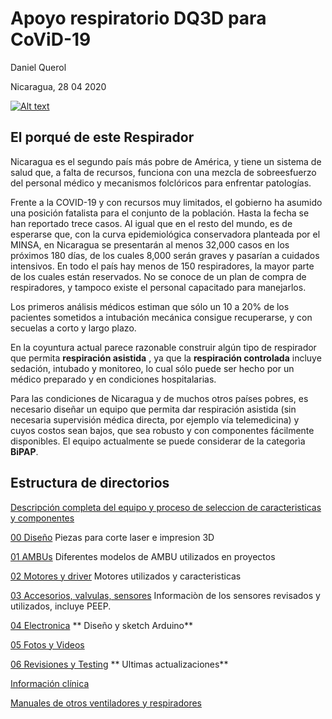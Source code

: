 # Apoyo respiratorio DQ3D para CoViD-19

Daniel Querol

Nicaragua, 28 04 2020

[![Alt text](https://img.youtube.com/vi/0zzoeBUPshY/0.jpg)](https://www.youtube.com/watch?v=0zzoeBUPshY)

## El porqué de este Respirador

Nicaragua es el segundo país más pobre de América, y tiene un sistema de salud que, a falta de recursos, funciona con una mezcla de sobreesfuerzo del personal médico y mecanismos folclóricos para enfrentar patologías.

Frente a la COVID-19 y con recursos muy limitados, el gobierno ha asumido una posición fatalista para el conjunto de la población. Hasta la fecha se han reportado trece casos. Al igual que en el resto del mundo, es de esperarse que, con la curva epidemiológica conservadora planteada por el MINSA, en Nicaragua se presentarán al menos 32,000 casos en los próximos 180 días, de los cuales 8,000 serán graves y pasarían a cuidados intensivos. En todo el país hay menos de 150 respiradores, la mayor parte de los cuales están reservados. No se conoce de un plan de compra de respiradores, y tampoco existe el personal capacitado para manejarlos.

Los primeros análisis médicos estiman que sólo un 10 a 20% de los pacientes sometidos a intubación mecánica consigue recuperarse, y con secuelas a corto y largo plazo.

En la coyuntura actual parece razonable construir algún tipo de respirador que permita **respiración asistida** , ya que la **respiración controlada** incluye sedación, intubado y monitoreo, lo cual sólo puede ser hecho por un médico preparado y en condiciones hospitalarias. 

Para las condiciones de Nicaragua y de muchos otros países pobres, es necesario diseñar un equipo que permita dar respiración asistida (sin necesaria supervisión médica directa, por ejemplo vía telemedicina) y cuyos costos sean bajos, que sea robusto y con componentes fácilmente disponibles.
El equipo actualmente se puede considerar de la categorìa **BiPAP**.

## Estructura de directorios

[Descripción completa del equipo y proceso de seleccion de caracteristicas y componentes](https://github.com/DQUEROL/Respirador-DQ3D-NICA/blob/master/Equipo%20apoyo%20respiratorio%20v2.docx)

[00 Diseño](https://github.com/DQUEROL/Respirador-DQ3D-NICA/tree/master/00%20Dise%C3%B1o)            Piezas para corte laser e impresion 3D

[01 AMBUs](https://github.com/DQUEROL/Respirador-DQ3D-NICA/tree/master/01%20AMBUs)             Diferentes modelos de AMBU utilizados en proyectos

[02 Motores y driver](https://github.com/DQUEROL/Respirador-DQ3D-NICA/tree/master/02%20Motores%20y%20driver)  Motores utilizados y caracteristicas

[03 Accesorios, valvulas, sensores](https://github.com/DQUEROL/Respirador-DQ3D-NICA/tree/master/03%20Accesorios%2C%20valvulas%2C%20sensores) Informaciòn de los sensores revisados y utilizados, incluye PEEP.

[04 Electronica](https://github.com/DQUEROL/Respirador-DQ3D-NICA/tree/master/04%20Electronica%20y%20firmware)       **   Diseño y sketch Arduino**

[05 Fotos y Videos ](https://github.com/DQUEROL/Respirador-DQ3D-NICA/tree/master/05%20Fotos%20y%20videos)

[06 Revisiones y Testing](https://github.com/DQUEROL/Respirador-DQ3D-NICA/tree/master/06%20Revisiones%20y%20Testing)   **   Ultimas actualizaciones**

[Información clínica](https://github.com/DQUEROL/Respirador-DQ3D-NICA/tree/master/Informacion%20clinica)

[Manuales de otros ventiladores y respiradores](https://github.com/DQUEROL/Respirador-DQ3D-NICA/tree/master/Manuales%20de%20ventiladores%20y%20respiradores)
